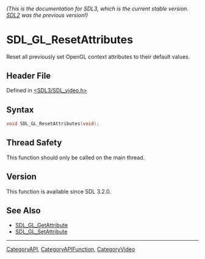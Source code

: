 ###### (This is the documentation for SDL3, which is the current stable version. [SDL2](https://wiki.libsdl.org/SDL2/) was the previous version!)
# SDL_GL_ResetAttributes

Reset all previously set OpenGL context attributes to their default values.

## Header File

Defined in [<SDL3/SDL_video.h>](https://github.com/libsdl-org/SDL/blob/main/include/SDL3/SDL_video.h)

## Syntax

```c
void SDL_GL_ResetAttributes(void);
```

## Thread Safety

This function should only be called on the main thread.

## Version

This function is available since SDL 3.2.0.

## See Also

- [SDL_GL_GetAttribute](SDL_GL_GetAttribute)
- [SDL_GL_SetAttribute](SDL_GL_SetAttribute)

----
[CategoryAPI](CategoryAPI), [CategoryAPIFunction](CategoryAPIFunction), [CategoryVideo](CategoryVideo)

